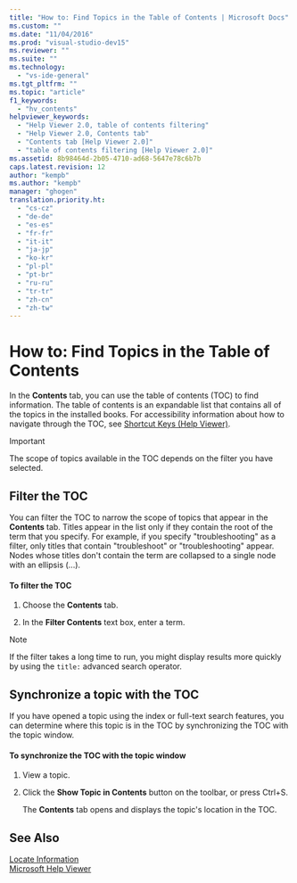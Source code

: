 ```yaml
---
title: "How to: Find Topics in the Table of Contents | Microsoft Docs"
ms.custom: ""
ms.date: "11/04/2016"
ms.prod: "visual-studio-dev15"
ms.reviewer: ""
ms.suite: ""
ms.technology: 
  - "vs-ide-general"
ms.tgt_pltfrm: ""
ms.topic: "article"
f1_keywords: 
  - "hv_contents"
helpviewer_keywords: 
  - "Help Viewer 2.0, table of contents filtering"
  - "Help Viewer 2.0, Contents tab"
  - "Contents tab [Help Viewer 2.0]"
  - "table of contents filtering [Help Viewer 2.0]"
ms.assetid: 8b98464d-2b05-4710-ad68-5647e78c6b7b
caps.latest.revision: 12
author: "kempb"
ms.author: "kempb"
manager: "ghogen"
translation.priority.ht: 
  - "cs-cz"
  - "de-de"
  - "es-es"
  - "fr-fr"
  - "it-it"
  - "ja-jp"
  - "ko-kr"
  - "pl-pl"
  - "pt-br"
  - "ru-ru"
  - "tr-tr"
  - "zh-cn"
  - "zh-tw"
---
```

# How to: Find Topics in the Table of Contents
In the **Contents** tab, you can use the table of contents (TOC) to find information. The table of contents is an expandable list that contains all of the topics in the installed books. For accessibility information about how to navigate through the TOC, see [Shortcut Keys (Help Viewer)](../ide/shortcut-keys-help-viewer.md).  
  
> [!IMPORTANT]
>  The scope of topics available in the TOC depends on the filter you have selected.  
  
## Filter the TOC  
 You can filter the TOC to narrow the scope of topics that appear in the **Contents** tab. Titles appear in the list only if they contain the root of the term that you specify. For example, if you specify "troubleshooting" as a filter, only titles that contain "troubleshoot" or "troubleshooting" appear. Nodes whose titles don't contain the term are collapsed to a single node with an ellipsis (...).  
  
#### To filter the TOC  
  
1.  Choose the **Contents** tab.  
  
2.  In the **Filter Contents** text box, enter a term.  
  
> [!NOTE]
>  If the filter takes a long time to run, you might display results more quickly by using the `title:` advanced search operator.  
  
## Synchronize a topic with the TOC  
 If you have opened a topic using the index or full-text search features, you can determine where this topic is in the TOC by synchronizing the TOC with the topic window.  
  
#### To synchronize the TOC with the topic window  
  
1.  View a topic.  
  
2.  Click the **Show Topic in Contents** button on the toolbar, or press Ctrl+S.  
  
     The **Contents** tab opens and displays the topic's location in the TOC.  
  
## See Also  
 [Locate Information](../ide/locate-information.md)   
 [Microsoft Help Viewer](../ide/microsoft-help-viewer.md)